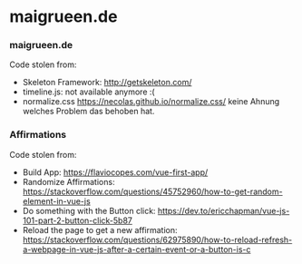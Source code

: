 # maigrueen.de

### maigrueen.de
Code stolen from:
* Skeleton Framework: http://getskeleton.com/
* timeline.js: not available anymore :(
* normalize.css https://necolas.github.io/normalize.css/ keine Ahnung welches Problem das behoben hat.

### Affirmations
Code stolen from:
* Build App: https://flaviocopes.com/vue-first-app/
* Randomize Affirmations: https://stackoverflow.com/questions/45752960/how-to-get-random-element-in-vue-js
* Do something with the Button click: https://dev.to/ericchapman/vue-js-101-part-2-button-click-5b87
* Reload the page to get a new affirmation: https://stackoverflow.com/questions/62975890/how-to-reload-refresh-a-webpage-in-vue-js-after-a-certain-event-or-a-button-is-c
